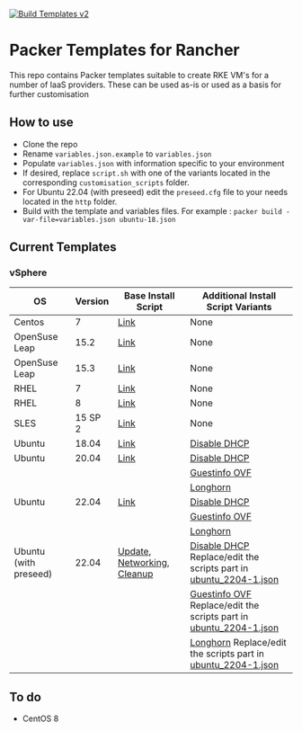 [![Build Templates v2](https://github.com/David-VTUK/Rancher-Packer/actions/workflows/mainv2.yml/badge.svg)](https://github.com/David-VTUK/Rancher-Packer/actions/workflows/mainv2.yml)

# Packer Templates for Rancher

This repo contains Packer templates suitable to create RKE VM's for a number of IaaS providers. These can be used as-is or used as a basis for further customisation

## How to use

* Clone the repo
* Rename `variables.json.example` to `variables.json`
* Populate `variables.json` with information specific to your environment
* If desired, replace `script.sh` with one of the variants located in the corresponding `customisation_scripts` folder. 
* For Ubuntu 22.04 (with preseed) edit the `preseed.cfg` file to your needs located in the `http` folder.
* Build with the template and variables files. For example : `packer build -var-file=variables.json ubuntu-18.json` 

## Current Templates

### vSphere

| OS            | Version       | Base Install Script                             | Additional Install Script Variants |
| -----------   | ----------- | ------------------------------------------------| -------------------------------------|
| Centos        | 7           | [Link](/vSphere/centos_7/script.sh)             | None                                                                                    |
| OpenSuse Leap | 15.2        | [Link](/vSphere/opensuse_leap_15.2/install.sh)  | None                                                                                    |
| OpenSuse Leap | 15.3        | [Link](/vSphere/opensuse_leap_15.3/install.sh)  | None                                                                                    |
| RHEL          | 7           | [Link](/vSphere/rhel_7/script.sh)               | None                                                                                    |
| RHEL          | 8           | [Link](/vSphere/rhel_8/script.sh)               | None                                                                                    |
| SLES          | 15 SP 2     | [Link](/vSphere/sles_15_sp2/install.sh)         | None                                                                                    |
| Ubuntu        | 18.04       | [Link](/vSphere/ubuntu_1804/script.sh)          | [Disable DHCP](/vSphere/ubuntu_1804/customisation_scripts/script-no-dhcp.sh)            |
| Ubuntu        | 20.04       | [Link](/vSphere/ubuntu_2004/script.sh)          | [Disable DHCP](/vSphere/ubuntu_2004/customisation_scripts/script-no-dhcp.sh)|
|               |             |                                                 | [Guestinfo OVF](/vSphere/ubuntu_2004/customisation_scripts/script-cloudinit-guestinfo.sh)|
|               |             |                                                 | [Longhorn](/vSphere/ubuntu_2004/customisation_scripts/script-longhorn.sh)|
| Ubuntu        | 22.04       | [Link](/vSphere/ubuntu_2204/script.sh)          | [Disable DHCP](/vSphere/ubuntu_2204/customisation_scripts/script-no-dhcp.sh)|
|               |             |                                                 | [Guestinfo OVF](/vSphere/ubuntu_2204/customisation_scripts/script-cloudinit-guestinfo.sh)|
|               |             |                                                 | [Longhorn](/vSphere/ubuntu_2204/customisation_scripts/script-longhorn.sh)|
| Ubuntu (with preseed)   | 22.04       | [Update](/vSphere/ubuntu_2204-1/customisation_scripts/update.sh), [Networking](/vSphere/ubuntu_2204-1/customisation_scripts/networking.sh), [Cleanup](/vSphere/ubuntu_2204-1/customisation_scripts/cleanup.sh)| [Disable DHCP](/vSphere/ubuntu_2204/customisation_scripts/script-no-dhcp.sh) Replace/edit the scripts part in [ubuntu_2204-1.json](/vSphere/ubuntu_2204-1/ubuntu_2204-1.json)|
|               |             | | [Guestinfo OVF](/vSphere/ubuntu_2204/customisation_scripts/script-cloudinit-guestinfo.sh) Replace/edit the scripts part in [ubuntu_2204-1.json](/vSphere/ubuntu_2204-1/ubuntu_2204-1.json)|
|               |             | | [Longhorn](/vSphere/ubuntu_2204/customisation_scripts/script-longhorn.sh) Replace/edit the scripts part in [ubuntu_2204-1.json](/vSphere/ubuntu_2204-1/ubuntu_2204-1.json)|

## To do

* CentOS 8
